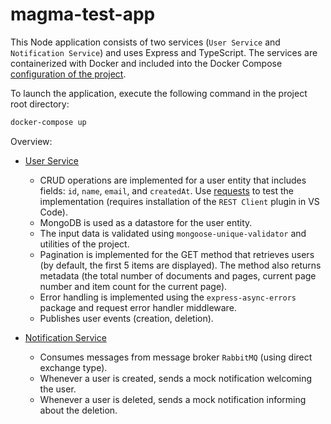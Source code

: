 # magma-test-app

This Node application consists of two services (`User Service` and `Notification Service`) and uses Express and TypeScript. The services are containerized with Docker and included into the Docker Compose [configuration of the project](docker-compose.yml).

To launch the application, execute the following command in the project root directory:

```sh
docker-compose up
```

Overview:

- [User Service](src/services/user-service)
  - CRUD operations are implemented for a user entity that includes fields: `id`, `name`, `email`, and `createdAt`. Use [requests](src/services/user-service/requests) to test the implementation (requires installation of the `REST Client` plugin in VS Code).
  - MongoDB is used as a datastore for the user entity.
  - The input data is validated using `mongoose-unique-validator` and utilities of the project.
  - Pagination is implemented for the GET method that retrieves users (by default, the first 5 items are displayed). The method also returns metadata (the total number of documents and pages, current page number and item count for the current page).
  - Error handling is implemented using the `express-async-errors` package and request error handler middleware.
  - Publishes user events (creation, deletion).

- [Notification Service](src/services/notification-service)
  - Consumes messages from message broker `RabbitMQ` (using direct exchange type).
  - Whenever a user is created, sends a mock notification welcoming the user.
  - Whenever a user is deleted, sends a mock notification informing about the deletion.
